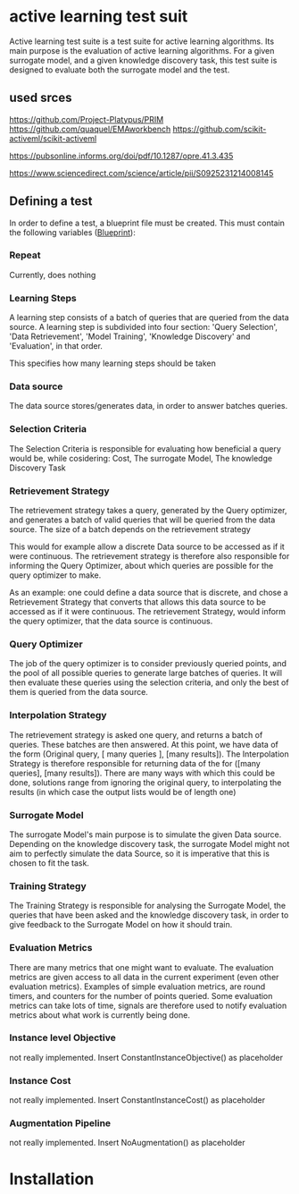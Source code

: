 # active learning test suit

Active learning test suite is a test suite for active learning algorithms.
Its main purpose is the evaluation of active learning algorithms.
For a given surrogate model, and a given knowledge discovery task, this test suite is designed to evaluate
both the surrogate model and the test.

## used srces

https://github.com/Project-Platypus/PRIM
https://github.com/quaquel/EMAworkbench
https://github.com/scikit-activeml/scikit-activeml


https://pubsonline.informs.org/doi/pdf/10.1287/opre.41.3.435

https://www.sciencedirect.com/science/article/pii/S0925231214008145

## Defining a test
In order to define a test, a blueprint file must be created.
This must contain the following variables ([Blueprint](./active_learning_ts/experiments/blueprint.py)):

### Repeat

Currently, does nothing

### Learning Steps

A learning step consists of a batch of queries that are queried from the data source.
A learning step is subdivided into four section: 'Query Selection', 'Data Retrievement', 'Model Training', 
'Knowledge Discovery' and 'Evaluation', in that order.

This specifies how many learning steps should be taken

### Data source

The data source stores/generates data, in order to answer batches queries.

### Selection Criteria

The Selection Criteria is responsible for evaluating how beneficial a query would be, while cosidering:
Cost, The surrogate Model, The knowledge Discovery Task

### Retrievement Strategy

The retrievement strategy takes a query, generated by  the Query optimizer, and generates a batch of valid queries
that will be queried from the data source. 
The size of a batch depends on the retrievement strategy

This would for example allow a discrete Data source to be accessed as if it were continuous.
The retrievement strategy is therefore also responsible for informing the Query Optimizer, about which queries are
possible for the query optimizer to make.

As an example: one could define a data source that is discrete, and chose a Retrievement Strategy that converts that 
allows this data source to be accessed as if it were continuous.
The retrievement Strategy, would inform the query optimizer, that the data source is continuous.

### Query Optimizer

The job of the query optimizer is to consider previously queried points, and the pool of all possible queries to 
generate large batches of queries.
It will then evaluate these queries using the selection criteria, and only the best of them is queried from the data 
source.

### Interpolation Strategy

The retrievement strategy is asked one query, and returns a batch of queries.
These batches are then answered.
At this point, we have data of the form (Original query, [ many queries ], [many results]).
The Interpolation Strategy is therefore responsible for returning data of the for ([many queries], [many results]).
There are many ways with which this could be done, solutions range from ignoring the original query, to interpolating
the results (in which case the output lists would be of length one)

### Surrogate Model

The surrogate Model's main purpose is to simulate the given Data source.
Depending on the knowledge discovery task, the surrogate Model might not aim to perfectly simulate the data Source,
so it is imperative that this is chosen to fit the task.

### Training Strategy

The Training Strategy is responsible for analysing the Surrogate Model, the queries that have been asked and the knowledge
discovery task, in order to give feedback to the Surrogate Model on how it should train.

### Evaluation Metrics

There are many metrics that one might want to evaluate.
The evaluation metrics are given access to all data in the current experiment (even other evaluation metrics).
Examples of simple evaluation metrics, are round timers, and counters for the number of points queried.
Some evaluation metrics can take lots of time, signals are therefore used to notify evaluation metrics about what work 
is currently being done.

### Instance level Objective

not really implemented. Insert ConstantInstanceObjective()  as placeholder

### Instance Cost

not really implemented. Insert ConstantInstanceCost() as placeholder

### Augmentation Pipeline

not really implemented. Insert NoAugmentation() as placeholder

# Installation



